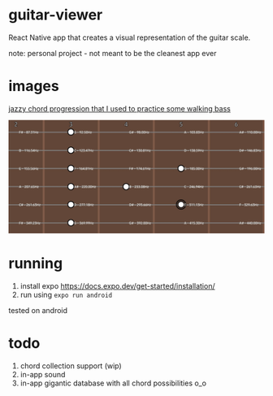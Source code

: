 # guitar-viewer
React Native app that creates a visual representation of the guitar scale.

note: personal project - not meant to be the cleanest app ever

# images

[jazzy chord progression that I used to practice some walking bass](github/progression.md)

![guitar viewer app](github/images/1.jpg "guitar viewer app")


# running
1. install expo https://docs.expo.dev/get-started/installation/
2. run using `expo run android`

tested on android

# todo
1. chord collection support (wip)
2. in-app sound
3. in-app gigantic database with all chord possibilities o_o